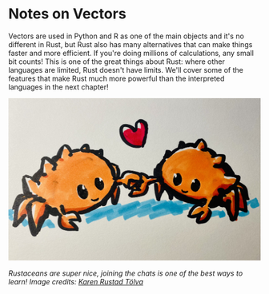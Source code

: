 # Notes on Vectors

Vectors are used in Python and R as one of the main objects and it's no different in Rust, but Rust also has many alternatives that can make things faster and more efficient. If you're doing millions of calculations, any small bit counts! This is one of the great things about Rust: where other languages are limited, Rust doesn't have limits. We'll cover some of the features that make Rust much more powerful than the interpreted languages in the next chapter!

![Ferris Hearts](../img/ferris_love.jpg)

*Rustaceans are super nice, joining the chats is one of the best ways to learn! Image credits: [Karen Rustad Tölva](https://rustacean.net)*